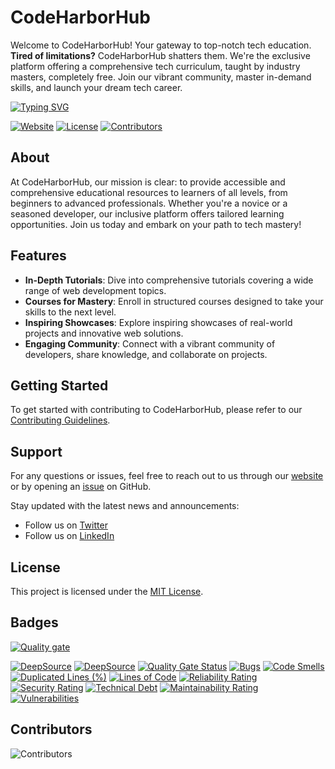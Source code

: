 # CodeHarborHub

Welcome to CodeHarborHub! Your gateway to top-notch tech education. **Tired of limitations?** CodeHarborHub shatters them. We're the exclusive platform offering a comprehensive tech curriculum, taught by industry masters, completely free. Join our vibrant community, master in-demand skills, and launch your dream tech career.

<a href="https://github.com/Ajay-Dhangar"><img src="https://readme-typing-svg.demolab.com?font=Fira+Code&pause=1000&color=DEF72C&random=false&center=false &width=1000&lines=Hi%2C+there.+If+you+like+CodeHarborHub,+give+it+a+Star" alt="Typing SVG" /></a>

[![Website](https://img.shields.io/website?url=https%3A%2F%2Fwww.codeharborhub.live%2F)](https://www.codeharborhub.live/)
[![License](https://img.shields.io/github/license/CodeHarborHub/codeharborhub)](https://github.com/CodeHarborHub/codeharborhub/blob/main/LICENSE)
[![Contributors](https://img.shields.io/github/contributors/CodeHarborHub/codeharborhub)](https://github.com/CodeHarborHub/codeharborhub/graphs/contributors)

## About

At CodeHarborHub, our mission is clear: to provide accessible and comprehensive educational resources to learners of all levels, from beginners to advanced professionals. Whether you're a novice or a seasoned developer, our inclusive platform offers tailored learning opportunities. Join us today and embark on your path to tech mastery!

## Features

- **In-Depth Tutorials**: Dive into comprehensive tutorials covering a wide range of web development topics.
- **Courses for Mastery**: Enroll in structured courses designed to take your skills to the next level.
- **Inspiring Showcases**: Explore inspiring showcases of real-world projects and innovative web solutions.
- **Engaging Community**: Connect with a vibrant community of developers, share knowledge, and collaborate on projects.


## Getting Started

To get started with contributing to CodeHarborHub, please refer to our [Contributing Guidelines](CONTRIBUTING.md).

## Support

For any questions or issues, feel free to reach out to us through our [website](https://www.codeharborhub.live/) or by opening an [issue](https://github.com/CodeHarborHub/codeharborhub/issues) on GitHub.

Stay updated with the latest news and announcements:

- Follow us on [Twitter](https://twitter.com/CodesWithAjay)
- Follow us on [LinkedIn](https://www.linkedin.com/groups/14232119/)

## License

This project is licensed under the [MIT License](LICENSE).

## Badges

[![Quality gate](https://sonarcloud.io/api/project_badges/quality_gate?project=CodeHarborHub_codeharborhub)](https://sonarcloud.io/summary/new_code?id=CodeHarborHub_codeharborhub)

[![DeepSource](https://app.deepsource.com/gh/CodeHarborHub/codeharborhub.svg/?label=active+issues&show_trend=true&token=D5-vPYsEG8PSYlzqpUGIbsiB)](https://app.deepsource.com/gh/CodeHarborHub/codeharborhub/) [![DeepSource](https://app.deepsource.com/gh/CodeHarborHub/codeharborhub.svg/?label=resolved+issues&show_trend=true&token=D5-vPYsEG8PSYlzqpUGIbsiB)](https://app.deepsource.com/gh/CodeHarborHub/codeharborhub/) [![Quality Gate Status](https://sonarcloud.io/api/project_badges/measure?project=CodeHarborHub_codeharborhub&metric=alert_status)](https://sonarcloud.io/summary/new_code?id=CodeHarborHub_codeharborhub) [![Bugs](https://sonarcloud.io/api/project_badges/measure?project=CodeHarborHub_codeharborhub&metric=bugs)](https://sonarcloud.io/summary/new_code?id=CodeHarborHub_codeharborhub) [![Code Smells](https://sonarcloud.io/api/project_badges/measure?project=CodeHarborHub_codeharborhub&metric=code_smells)](https://sonarcloud.io/summary/new_code?id=CodeHarborHub_codeharborhub) [![Duplicated Lines (%)](https://sonarcloud.io/api/project_badges/measure?project=CodeHarborHub_codeharborhub&metric=duplicated_lines_density)](https://sonarcloud.io/summary/new_code?id=CodeHarborHub_codeharborhub) [![Lines of Code](https://sonarcloud.io/api/project_badges/measure?project=CodeHarborHub_codeharborhub&metric=ncloc)](https://sonarcloud.io/summary/new_code?id=CodeHarborHub_codeharborhub) [![Reliability Rating](https://sonarcloud.io/api/project_badges/measure?project=CodeHarborHub_codeharborhub&metric=reliability_rating)](https://sonarcloud.io/summary/new_code?id=CodeHarborHub_codeharborhub) [![Security Rating](https://sonarcloud.io/api/project_badges/measure?project=CodeHarborHub_codeharborhub&metric=security_rating)](https://sonarcloud.io/summary/new_code?id=CodeHarborHub_codeharborhub) [![Technical Debt](https://sonarcloud.io/api/project_badges/measure?project=CodeHarborHub_codeharborhub&metric=sqale_index)](https://sonarcloud.io/summary/new_code?id=CodeHarborHub_codeharborhub) [![Maintainability Rating](https://sonarcloud.io/api/project_badges/measure?project=CodeHarborHub_codeharborhub&metric=sqale_rating)](https://sonarcloud.io/summary/new_code?id=CodeHarborHub_codeharborhub) [![Vulnerabilities](https://sonarcloud.io/api/project_badges/measure?project=CodeHarborHub_codeharborhub&metric=vulnerabilities)](https://sonarcloud.io/summary/new_code?id=CodeHarborHub_codeharborhub)


## Contributors

![Contributors](https://opencollective.com/codeharborhub/contributors.svg?button=false)

<!--
<a href="https://github.com/codeharborhub/codeharborhub/graphs/contributors">
  <img src="https://contrib.rocks/image?repo=codeharborhub/codeharborhub" />
</a>
-->
